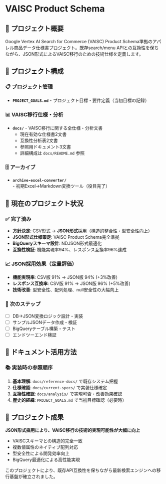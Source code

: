 # VAISC Product Schema

## 🎯 プロジェクト概要

Google Vertex AI Search for Commerce (VAISC) Product Schema準拠のアパレル商品データ仕様書プロジェクト。既存search/menu APIとの互換性を保ちながら、JSON形式によるVAISC移行のための技術仕様を定義します。

## 📁 プロジェクト構成

### 📋 プロジェクト管理
- **`PROJECT_GOALS.md`** - プロジェクト目標・要件定義（当初目標の記録）

### 📊 VAISC移行仕様・分析
- **`docs/`** - VAISC移行に関する全仕様・分析文書
  - 現在有効な仕様書2文書
  - 互換性分析表2文書  
  - 参照用ドキュメント3文書
  - 詳細構成は `docs/README.md` 参照

### 🗄️ アーカイブ
- **`archive-excel-converter/`** - 初期Excel→Markdown変換ツール（役目完了）

## 🚀 現在のプロジェクト状況

### ✅ 完了済み
- **方針決定**: CSV形式 → **JSON形式**採用（構造的整合性・型安全性向上）
- **JSON形式仕様策定**: VAISC Product Schema完全準拠
- **BigQueryスキーマ設計**: NDJSON形式最適化
- **互換性検証**: 機能実現率94%、レスポンス互換率96%達成

### 📈 JSON採用効果（定量評価）
- **機能実現率**: CSV版 91% → JSON版 94% (+3%改善)
- **レスポンス互換率**: CSV版 91% → JSON版 96% (+5%改善)  
- **技術改善**: 型安全性、配列処理、null安全性の大幅向上

### 🎯 次のステップ
- [ ] DB→JSON変換ロジック設計・実装
- [ ] サンプルJSONデータ作成・検証
- [ ] BigQueryテーブル構築・テスト
- [ ] エンドツーエンド検証

## 📖 ドキュメント活用方法

### 📚 実装時の参照順序
1. **基本理解**: `docs/reference-docs/` で既存システム把握
2. **仕様確認**: `docs/current-specs/` で実装仕様確定  
3. **互換性確認**: `docs/analysis/` で実現可否・改善効果確認
4. **歴史的経緯**: `PROJECT_GOALS.md` で当初目標確認（必要時）

## 🎉 プロジェクト成果

**JSON形式採用により、VAISC移行の技術的実現可能性が大幅に向上**

- VAISCスキーマとの構造的完全一致
- 複数値属性のネイティブ配列対応
- 型安全性による開発効率向上
- BigQuery最適化による高性能実現

このプロジェクトにより、既存API互換性を保ちながら最新検索エンジンへの移行基盤が確立されました。